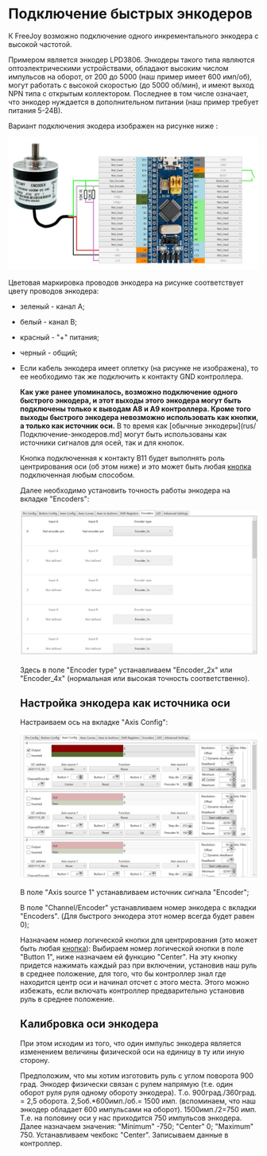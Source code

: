   # Подключение быстрых энкодеров

К FreeJoy возможно подключение одного инкрементального энкодера с высокой частотой.

Примером является энкодер LPD3806.  Энкодеры такого типа являются оптоэлектрическими устройствами, обладают высоким числом импульсов на оборот, от 200 до 5000 (наш пример имеет 600 имп/об), могут работать с высокой скоростью (до 5000 об/мин), и имеют выход NPN типа с открытым коллектором. Последнее в том числе означает, что энкодер нуждается в дополнительном питании (наш пример требует питания 5-24В).

Вариант подключения экодера изображен на рисунке ниже :

![A1.7](/images/A1.7.jpg)



Цветовая маркировка проводов энкодера на рисунке соответствует цвету проводов энкодера:

- зеленый - канал А;

- белый - канал В;

- красный - "+" питания;

- черный - общий;

- Если кабель энкодера имеет оплетку (на рисунке не изображена), то ее необходимо так же подключить к контакту GND контроллера.

  **Как уже ранее упоминалось, возможно подключение одного быстрого энкодера, и этот выходы этого энкодера могут быть подключены только к выводам A8 и A9 контроллера. Кроме того выходы быстрого энкодера невозможно использовать как кнопки, а только как источник оси.** В то время как [обычные энкодеры](rus/Подключение-энкодеров.md] могут быть использованы как источники сигналов для осей, так и для кнопок.

  Кнопка подключенная к контакту B11 будет выполнять роль центрирования оси (об этом ниже) и это может быть любая [кнопка](rus/Подключение-кнопок.md) подключенная любым способом.

  

  Далее необходимо установить точность работы энкодера на вкладке "Encoders":

  ![A2.7](/images/A2.7.jpg)

  Здесь в поле "Encoder type" устанавливаем "Encoder_2x" или "Encoder_4x" (нормальная или высокая точность соответственно).

  

  ## Настройка энкодера как источника оси

  

  Настраиваем ось на вкладке "Axis Config":

  ![A3.7](/images/A3.7.jpg)

  В поле "Axis source 1" устанавливаем источник сигнала "Encoder";

  В поле "Channel/Encoder" устанавливаем номер энкодера с вкладки "Encoders". (Для быстрого энкодера этот номер всегда будет равен 0);

  Назначаем номер логической кнопки для центрирования (это может быть любая [кнопка](rus/Подключение-кнопок.md)): Выбираем номер логической кнопки в поле "Button 1",  ниже назначаем ей функцию "Center". На эту кнопку придется нажимать каждый раз при включении, установив наш руль в среднее положение, для того, что бы контроллер знал где находится центр оси и начинал отсчет с этого места. Этого можно избежать, если включать контроллер предварительно установив руль в среднее положение.

  ## Калибровка оси энкодера

  При этом исходим из того, что один импульс энкодера является изменением величины физической оси на единицу в ту или иную сторону. 

  Предположим, что мы хотим изготовить руль с углом поворота 900 град. Энкодер физически связан с рулем напрямую (т.е. один оборот руля руля одному обороту энкодера). Т.о. 900град./360град. = 2,5 оборота. 2,5об.*600имп./об.= 1500 имп. (вспоминаем, что наш энкодер обладает 600 импульсами на оборот). 1500имп./2=750 имп. Т.е. на половину оси у нас приходится 750 импульсов энкодера. Далее назначаем значения: "Minimum"  -750; "Center" 0; "Maximum" 750. Устанавливаем чекбокс "Center". Записываем данные в контроллер.
